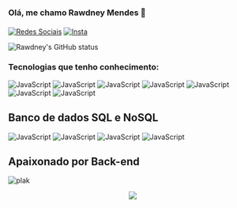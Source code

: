 ### Olá, me chamo Rawdney Mendes 👋
#### 

[![Redes Sociais](https://img.shields.io/badge/LinkedIn-0077B5?style=for-the-badge&logo=linkedin&logoColor=white)](https://www.linkedin.com/in/rawdney-mendes-a74aa2187/) 
[![Insta](https://img.shields.io/badge/Instagram-E4405F?style=for-the-badge&logo=instagram&logoColor=white)](https://www.instagram.com/rawdney.mendes/)

![Rawdney's GitHub status](https://github-readme-stats.vercel.app/api?username=RawdneyGoncalves&show_icons=true&theme=dark)

### Tecnologias que tenho conhecimento: 


![JavaScript](https://img.shields.io/badge/JavaScript-323330?style=for-the-badge&logo=javascript&logoColor=F7DF1E)
![JavaScript](https://img.shields.io/badge/TypeScript-007ACC?style=for-the-badge&logo=typescript&logoColor=white)
![JavaScript](https://img.shields.io/badge/Node.js-43853D?style=for-the-badge&logo=node.js&logoColor=white)
![JavaScript](https://img.shields.io/badge/Express.js-404D59?style=for-the-badge)
![JavaScript](https://img.shields.io/badge/Lua-2C2D72?style=for-the-badge&logo=lua&logoColor=white)
![JavaScript](https://img.shields.io/badge/PHP-777BB4?style=for-the-badge&logo=php&logoColor=white)
![JavaScript](https://img.shields.io/badge/Laravel-FF2D20?style=for-the-badge&logo=laravel&logoColor=white)
## Banco de dados SQL e NoSQL
![JavaScript](https://img.shields.io/badge/MySQL-00000F?style=for-the-badge&logo=mysql&logoColor=white)
![JavaScript](https://img.shields.io/badge/MongoDB-4EA94B?style=for-the-badge&logo=mongodb&logoColor=white)
![JavaScript](https://img.shields.io/badge/PostgreSQL-316192?style=for-the-badge&logo=postgresql&logoColor=white)
![JavaScript](https://img.shields.io/badge/SQLite-07405E?style=for-the-badge&logo=sqlite&logoColor=white)

## Apaixonado por Back-end 



![plak](https://github-readme-stats.vercel.app/api/top-langs/?username=RawdneyGoncalves&theme=blue-green)

 <p align="center"> <img alingn="center" src="https://profile-counter.glitch.me/RawdneyGoncalves/count.svg" /></p>
